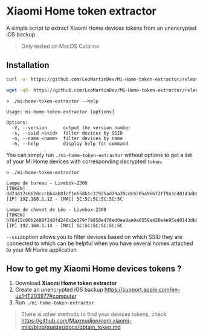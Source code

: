 # Xiaomi Home token extractor

A simple script to extract Xiaomi Home devices tokens from an unencrypted iOS backup.

> Only tested on MacOS Catalina

## Installation

```sh
curl -o- https://github.com/LeoMartinDev/Mi-Home-token-extractor/releases/latest/download/mi-home-token-extractor-linux | bash
```
```sh
wget -qO- https://github.com/LeoMartinDev/Mi-Home-token-extractor/releases/latest/download/mi-home-token-extractor-linux | bash
```

```
> ./mi-home-token-extractor --help

Usage: mi-home-token-extractor [options]

Options:
  -V, --version      output the version number
  -s, --ssid <ssid>  filter devices by SSID
  -n, --name <name>  filter devices by name
  -h, --help         display help for command
```

You can simply run `./mi-home-token-extractor` without options to get a list of your Mi Home devices with corresponding decrypted `token`.

```
> ./mi-home-token-extractor 

Lampe de bureau - Livebox-Z300
[TOKEN] dd23817c662dcccbb4ab8fcf1e658b1c37925ad79a39cdcb205a966f2ff9a3cd0143db63ee66b0cdff9f69917680151e
[IP] 192.168.1.12 - [MAC] 5C:5C:5C:5C:5C:5C

Lampe de chevet de Léo - Livebox-Z300
[TOKEN] b76415c00b2488f248fd248c2e379f79850e478ed0ea0ae0a0559a420e4e95ed0143db63ee66b0cdff9f69917680151e
[IP] 192.168.1.14 - [MAC] 5C:5C:5C:5C:5C:5C
```

`--ssid`option allows you to filter devices based on which SSID they are connected to which can be helpful when you have several homes attached to your Mi Home application.

## How to get my Xiaomi Home devices tokens ?

1. Download __Xiaomi Home token extractor__
2. Create an unencrypted iOS backup https://support.apple.com/en-us/HT203977#computer
3. Run `./mi-home-token-extractor`

> There is other methods to find your devices tokens, check https://github.com/Maxmudjon/com.xiaomi-miio/blob/master/docs/obtain_token.md
